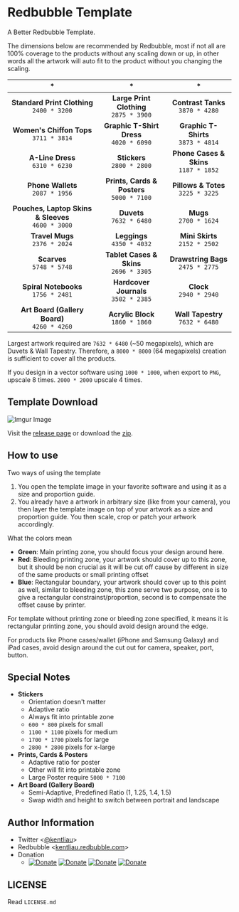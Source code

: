 # Redbubble Template

A Better Redbubble Template.

The dimensions below are recommended by Redbubble, most if not all are 100% coverage to the products without any scaling down or up, in other words all the artwork will auto fit to the product without you changing the scaling.

| *                                                      | *                                              | *                                          |
| :----------------------------------------------------: | :--------------------------------------------: | :----------------------------------------: |
| **Standard Print Clothing** <br> `2400 * 3200`         | **Large Print Clothing** <br> `2875 * 3900`    | **Contrast Tanks** <br> `3870 * 4280`      |
| **Women's Chiffon Tops** <br> `3711 * 3814`            | **Graphic T-Shirt Dress** <br> `4020 * 6090`   | **Graphic T-Shirts** <br> `3873 * 4814`    |
| **A-Line Dress** <br> `6310 * 6230`                    | **Stickers** <br> `2800 * 2800`                | **Phone Cases & Skins** <br> `1187 * 1852` |
| **Phone Wallets** <br> `2087 * 1956`                   | **Prints, Cards & Posters** <br> `5000 * 7100` | **Pillows & Totes** <br> `3225 * 3225`     |
| **Pouches, Laptop Skins & Sleeves** <br> `4600 * 3000` | **Duvets** <br> `7632 * 6480`                  | **Mugs** <br> `2700 * 1624`                |
| **Travel Mugs** <br> `2376 * 2024`                     | **Leggings** <br> `4350 * 4032`                | **Mini Skirts** <br> `2152 * 2502`         |
| **Scarves** <br> `5748 * 5748`                         | **Tablet Cases & Skins** <br> `2696 * 3305`    | **Drawstring Bags** <br> `2475 * 2775`     |
| **Spiral Notebooks** <br> `1756 * 2481`                | **Hardcover Journals** <br> `3502 * 2385`      | **Clock** <br> `2940 * 2940`               |
| **Art Board (Gallery Board)** <br> `4260 * 4260`       | **Acrylic Block** <br> `1860 * 1860`           | **Wall Tapestry** <br> `7632 * 6480`       |

Largest artwork required are `7632 * 6480` (~50 megapixels), which are Duvets & Wall Tapestry. Therefore, a `8000 * 8000` (64 megapixels) creation is sufficient to cover all the products.

If you design in a vector software using `1000 * 1000`, when export to `PNG`, upscale 8 times. `2000 * 2000` upscale 4 times.

## Template Download

![Imgur Image](http://i.imgur.com/0XQNSyA.png)

Visit the [release page](https://github.com/kentliau/redbubble-template/releases) or download the [zip](https://github.com/kentliau/redbubble-template/releases/download/1.0/redbubble-template-v1.0.zip).

## How to use

Two ways of using the template
1. You open the template image in your favorite software and using it as a size and proportion guide.
2. You already have a artwork in arbitrary size (like from your camera), you then layer the template image on top of your artwork as a size and proportion guide. You then scale, crop or patch your artwork accordingly.

What the colors mean
- **Green**: Main printing zone, you should focus your design around here.
- **Red**: Bleeding printing zone, your artwork should cover up to this zone, but it should be non crucial as it will be cut off cause by different in size of the same products or small printing offset
- **Blue**: Rectangular boundary, your artwork should cover up to this point as well, similar to bleeding zone, this zone serve two purpose, one is to give a rectangular constrainst/proportion, second is to compensate the offset cause by printer.

For template without printing zone or bleeding zone specified, it means it is rectangular printing zone, you should avoid design around the edge.

For products like Phone cases/wallet (iPhone and Samsung Galaxy) and iPad cases, avoid design around the cut out for camera, speaker, port, button.

## Special Notes

- **Stickers**
  - Orientation doesn't matter
  - Adaptive ratio
  - Always fit into printable zone
  - `600 * 800` pixels for small
  - `1100 * 1100` pixels for medium
  - `1700 * 1700` pixels for large
  - `2800 * 2800` pixels for x-large
- **Prints, Cards & Posters**
  - Adaptive ratio for poster
  - Other will fit into printable zone
  - Large Poster require `5000 * 7100`
- **Art Board (Gallery Board)**
  - Semi-Adaptive, Predefined Ratio (1, 1.25, 1.4, 1.5)
  - Swap width and height to switch between portrait and landscape

## Author Information
- Twitter <[@kentliau](https://twitter.com/kentliau)>
- Redbubble <[kentliau.redbubble.com](https://kentliau.redbubble.com)>
- Donation
  - [![Donate](https://img.shields.io/badge/Donate%202⁶¢-Paypal-blue.svg)](https://www.paypal.me/kentliau/0.64) [![Donate](https://img.shields.io/badge/Donate%202⁷¢-Paypal-blue.svg)](https://www.paypal.me/kentliau/1.28) [![Donate](https://img.shields.io/badge/Donate%202⁸¢-Paypal-blue.svg)](https://www.paypal.me/kentliau/2.56) [![Donate](https://img.shields.io/badge/Donate%202⁹¢-Paypal-blue.svg)](https://www.paypal.me/kentliau/5.12)

## LICENSE

Read `LICENSE.md`
